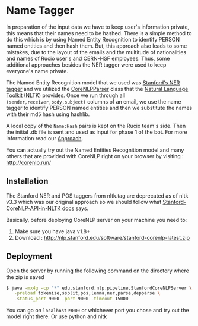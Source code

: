 # Name Tagger

In preparation of the input data we have to keep user's information private, this means that their names need to be hashed. There is a simple method to do this which is by using Named Entity Recognition to identify PERSON named entities and then hash them. But, this approach also leads to some mistakes, due to the layout of the emails and the multitude of nationalities and names of Rucio user's and CERN-HSF employees. Thus, some additional approaches besides the NER tagger were used to keep everyone's name private.

The Named Entity Recognition model that we used was [Stanford's NER tagger](https://nlp.stanford.edu/software/CRF-NER.html) and we utilized the [CoreNLPParser](https://www.nltk.org/_modules/nltk/parse/corenlp.html) class that the [Natural Language Toolkit](https://www.nltk.org/) (NLTK) provides. Once we run through all `(sender,receiver,body,subject)` columns of an email, we use the name tagger to identify PERSON named entities and then we substitute the names with their md5 hash using hashlib. 

A local copy of the `Name:Hash` pairs is kept on the Rucio team's side. Then the initial .db file is sent and used as input for phase 1 of the bot. For more information read our [Approach](approach.md).

You can actually try out the Named Entities Recognition model and many others that are provided with CoreNLP right on your browser by visiting : http://corenlp.run/ 

## Installation 
The Stanford NER and POS taggers from nltk.tag are deprecated as of nltk v3.3 which was our original approach so we should follow what 
[Stanford-CoreNLP-API-in-NLTK docs](https://github.com/nltk/nltk/wiki/Stanford-CoreNLP-API-in-NLTK) says.

Basically, before deploying CoreNLP server on your machine you need to:
1) Make sure you have java v1.8+
2) Download : http://nlp.stanford.edu/software/stanford-corenlp-latest.zip

## Deployment
Open the server by running the following command on the directory where the zip is saved
 ``` bash 
$ java -mx4g -cp "*" edu.stanford.nlp.pipeline.StanfordCoreNLPServer \
    -preload tokenize,ssplit,pos,lemma,ner,parse,depparse \
    -status_port 9000 -port 9000 -timeout 15000 
```

You can go on `localhost:9000` or whichever port you chose and try out the model right there.
Or use python and nltk